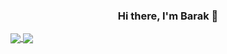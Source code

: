 
<h3 align="center">Hi there, I'm Barak 👋</h3>


<a href="https://github.com/anuraghazra/convoychat">
  <img align="center" src="https://github-readme-stats.vercel.app/api?username=bsharabi&show_icons=true&layout=compact&line_height=200" />
</a>
<a href="https://github.com/anuraghazra/github-readme-stats">
  <img align="center" src="https://github-readme-stats.vercel.app/api/top-langs/?username=bsharabi&layout=compact&langs_count=6&exclude_repo=ML_learning" />
</a>






<!--
**bsharabi/bsharabi** is a ✨ _special_ ✨ repository because its `README.md` (this file) appears on your GitHub profile.

Here are some ideas to get you started:

- 🔭 I’m currently working on ...
- 🌱 I’m currently learning ...
- 👯 I’m looking to collaborate on ...
- 🤔 I’m looking for help with ...
- 💬 Ask me about ...
- 📫 How to reach me: ...
- 😄 Pronouns: ...
- ⚡ Fun fact: ...
-->
